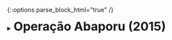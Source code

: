 {::options parse_block_html="true" /}
<details>
  <summary><h1 style="display:inline">Operação Abaporu (2015)</h1></summary>

![facebook_abaporu.png](assets/images/abaporu.png)

Operação Abaporu is a mobile investigation game developed by the Brazilian company [Lumen Games](http://lumentech.cc){:target="_blank"}. The game was part of a project created by the Brazilian government.
{: .text-justify}

Role: Game Developer  
Duration: 5 months  
Team size: 6  
Platform: [Android](https://play.google.com/store/apps/details?id=cc.lumentech.operacaoabaporu){:target="_blank"} and [iOS](https://itunes.apple.com/us/app/operação-abaporu/id989934212?mt=8){:target="_blank"}  
Engine/Language: Unity3D/C#  
Website: [Operação Abaporu](https://lumen.games/portfolio-item/operation-abaporu/){:target="_blank"}

As a game developer, I:

*   Extended the Unity3D engine to create a game database using Scriptable Objects and a UI to edit it;
*   Built the game UI (layers, stacks, transitions) using UnityUI;
*   Developed most of the gameplay;
*   Reduced the application size and memory usage (using Unity Profiler, Xcode, Android Profiler) in order to ship the game to older devices.

</details>